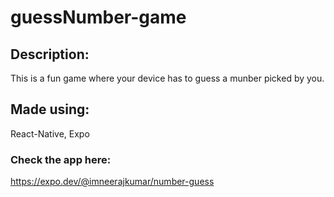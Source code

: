 # guessNumber-game

## Description:
This is a fun game where your device has to guess a munber picked by you.

## Made using:
React-Native, Expo

### Check the app here:
https://expo.dev/@imneerajkumar/number-guess
